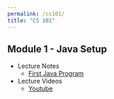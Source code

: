 ```yaml
---
permalink: /cs101/
title: "CS 101"
---
```


## Module 1 - Java Setup
- Lecture Notes
    - [First Java Program](/lectures/first-java-program/)
- Lecture Videos
    - [Youtube](/lectures/first-java-program/)